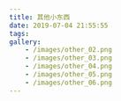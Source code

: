 ```yaml
---
title: 其他小东西
date: 2019-07-04 21:55:55
tags:
gallery:
    - /images/other_02.png
    - /images/other_03.png
    - /images/other_04.png
    - /images/other_05.png
    - /images/other_06.png
---
```

